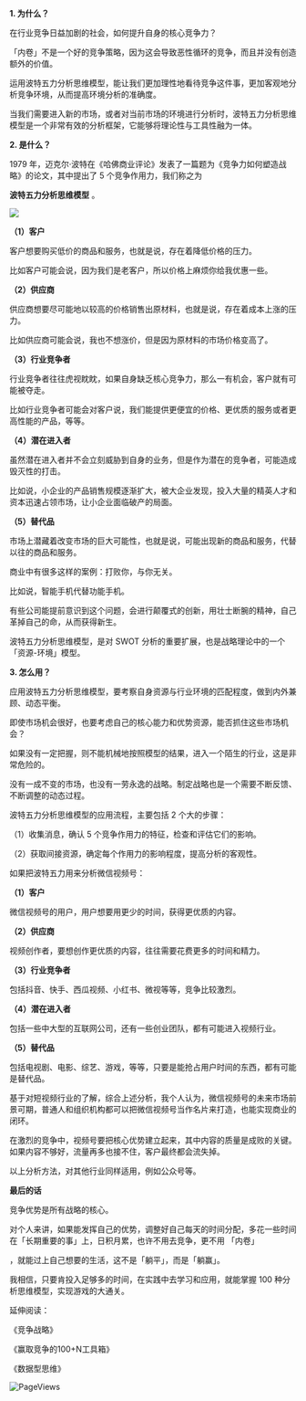 **1. 为什么？**

在行业竞争日益加剧的社会，如何提升自身的核心竞争力？

「内卷」不是一个好的竞争策略，因为这会导致恶性循环的竞争，而且并没有创造额外的价值。

运用波特五力分析思维模型，能让我们更加理性地看待竞争这件事，更加客观地分析竞争环境，从而提高环境分析的准确度。

当我们需要进入新的市场，或者对当前市场的环境进行分析时，波特五力分析思维模型是一个非常有效的分析框架，它能够将理论性与工具性融为一体。

**2. 是什么？**

1979 年，迈克尔·波特在《哈佛商业评论》发表了一篇题为《竞争力如何塑造战略》的论文，其中提出了 5 个竞争作用力，我们称之为

**波特五力分析思维模型** 。

![](https://mmbiz.qpic.cn/mmbiz_png/giaycic3UNwo3BpficTQib2o2smViaLxanoanf5PNriavESygfqx5Qk8nk8oJQibHHiatOibGxJ90iaZYia1axYKiaQBqmUdtg/640?wx_fmt=png) 

**（1）客户**

客户想要购买低价的商品和服务，也就是说，存在着降低价格的压力。

比如客户可能会说，因为我们是老客户，所以价格上麻烦你给我优惠一些。

**（2）供应商**

供应商想要尽可能地以较高的价格销售出原材料，也就是说，存在着成本上涨的压力。

比如供应商可能会说，我也不想涨价，但是因为原材料的市场价格变高了。

**（3）行业竞争者**

行业竞争者往往虎视眈眈，如果自身缺乏核心竞争力，那么一有机会，客户就有可能被夺走。

比如行业竞争者可能会对客户说，我们能提供更便宜的价格、更优质的服务或者更高性能的产品，等等。

**（4）潜在进入者**

虽然潜在进入者并不会立刻威胁到自身的业务，但是作为潜在的竞争者，可能造成毁灭性的打击。

比如说，小企业的产品销售规模逐渐扩大，被大企业发现，投入大量的精英人才和资本迅速占领市场，让小企业面临破产的局面。

**（5）替代品**

市场上潜藏着改变市场的巨大可能性，也就是说，可能出现新的商品和服务，代替以往的商品和服务。

商业中有很多这样的案例：打败你，与你无关。

比如说，智能手机代替功能手机。

有些公司能提前意识到这个问题，会进行颠覆式的创新，用壮士断腕的精神，自己革掉自己的命，从而获得新生。

波特五力分析思维模型，是对 SWOT 分析的重要扩展，也是战略理论中的一个「资源-环境」模型。

**3. 怎么用？**

应用波特五力分析思维模型，要考察自身资源与行业环境的匹配程度，做到内外兼顾、动态平衡。

即使市场机会很好，也要考虑自己的核心能力和优势资源，能否抓住这些市场机会？

如果没有一定把握，则不能机械地按照模型的结果，进入一个陌生的行业，这是非常危险的。

没有一成不变的市场，也没有一劳永逸的战略。制定战略也是一个需要不断反馈、不断调整的动态过程。

波特五力分析思维模型的应用流程，主要包括 2 个大的步骤：

（1）收集消息，确认 5 个竞争作用力的特征，检查和评估它们的影响。

（2）获取间接资源，确定每个作用力的影响程度，提高分析的客观性。

如果把波特五力用来分析微信视频号：

**（1）客户**

微信视频号的用户，用户想要用更少的时间，获得更优质的内容。

**（2）供应商**

视频创作者，要想创作更优质的内容，往往需要花费更多的时间和精力。

**（3）行业竞争者**

包括抖音、快手、西瓜视频、小红书、微视等等，竞争比较激烈。

**（4）潜在进入者**

包括一些中大型的互联网公司，还有一些创业团队，都有可能进入视频行业。

**（5）替代品**

包括电视剧、电影、综艺、游戏，等等，只要是能抢占用户时间的东西，都有可能是替代品。

基于对短视频行业的了解，综合上述分析，我个人认为，微信视频号的未来市场前景可期，普通人和组织机构都可以把微信视频号当作名片来打造，也能实现商业的闭环。

在激烈的竞争中，视频号要把核心优势建立起来，其中内容的质量是成败的关键。如果内容不够好，流量再多也接不住，客户最终都会流失掉。

以上分析方法，对其他行业同样适用，例如公众号等。

**最后的话**

竞争优势是所有战略的核心。

对个人来讲，如果能发挥自己的优势，调整好自己每天的时间分配，多花一些时间在「长期重要的事」上，日积月累，也许不用去竞争，更不用  「内卷」

，就能过上自己想要的生活，这不是「躺平」，而是「躺赢」。

我相信，只要肯投入足够多的时间，在实践中去学习和应用，就能掌握 100 种分析思维模型，实现游戏的大通关。

延伸阅读：

《竞争战略》

《赢取竞争的100+N工具箱》

《数据型思维》

![PageViews](https://visitor-badge.laobi.icu/badge?page_id=sjhfx.linji&left_text=PageViews&right_color=%2300589F)